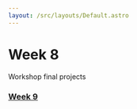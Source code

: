 ```yaml
---
layout: /src/layouts/Default.astro
---
```


<!-- @format -->

# Week 8

Workshop final projects

### [Week 9](week9)
